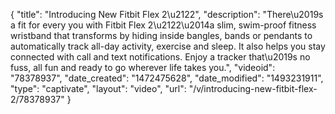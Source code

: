 {
    "title": "Introducing New Fitbit Flex 2\u2122",
    "description": "There\u2019s a fit for every you with Fitbit Flex 2\u2122\u2014a slim, swim-proof fitness wristband that transforms by hiding inside bangles, bands or pendants to automatically track all-day activity, exercise and sleep. It also helps you stay connected with call and text notifications. Enjoy a tracker that\u2019s no fuss, all fun and ready to go wherever life takes you.",
    "videoid": "78378937",
    "date_created": "1472475628",
    "date_modified": "1493231911",
    "type": "captivate",
    "layout": "video",
    "url": "\/v\/introducing-new-fitbit-flex-2\/78378937"
}